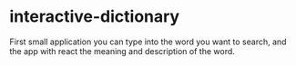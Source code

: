 # interactive-dictionary
First small application
you can type into the word you want to search, and the app with react the meaning and description of the word.
